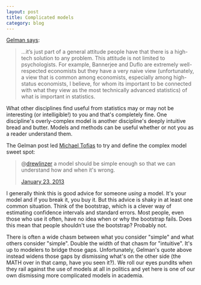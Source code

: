 ```yaml
---
layout: post
title: Complicated models
category: blog
---
```



[Gelman says](http://andrewgelman.com/2013/01/when-are-complicated-models-helpful-in-psychology-research-and-when-are-they-overkill/):

> ...it’s just part of a general attitude people have that there is a high-tech solution to any problem. This attitude is not limited to psychologists. For example, Bannerjee and Duflo are extremely well-respected economists but they have a very naive view (unfortunately, a view that is common among economists, especially among high-status economists, I believe, for whom its important to be connected with what they view as the most technically advanced statistics) of what is important in statistics.

What other disciplines find useful from statistics may or may not be interesting (or intelligible!) to you and that's completely fine. One discipline's overly-complex model is another discipline's deeply intuitive bread and butter. Models and methods can be useful whether or not you as a reader understand them. 

The Gelman post led [Michael Tofias](http://tofias.net/) to try and define the complex model sweet spot:

<blockquote class="twitter-tweet"><p>@<a href="https://twitter.com/drewlinzer">drewlinzer</a> a model should be simple enough so that we can understand how and when it's wrong.</p>    <div><a href="https://twitter.com/tofias/status/294181935356473344">January 23, 2013</a></div></blockquote>
<script src="//platform.twitter.com/widgets.js" charset="utf-8" type="text/javascript"> </script>

I generally think this is good advice for someone *using* a model. It's your model and if you break it, you buy it. But this advice is shaky in at least one common situation. Think of the bootstrap, which is a clever way of estimating confidence intervals and standard errors. Most people, even those who use it often, have no idea when or why the bootstrap fails. Does this mean that people shouldn't use the bootstrap? Probably not. 

 There is often a wide chasm between what you consider "simple" and what others consider "simple". Double the width of that chasm for "intuitive". It's up to modelers to bridge those gaps. Unfortunately, Gelman's quote above instead widens those gaps by dismissing what's on the other side (the MATH over in that camp, have you seen it?). We roll our eyes pundits when they rail against the use of models at all in politics and yet here is one of our own dismissing more complicated models in academia. 
